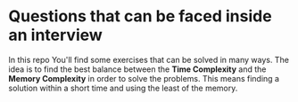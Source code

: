 # Questions that can be faced inside an interview
In this repo You'll find some exercises that can be solved in many ways. The idea is to find the best balance between the **Time Complexity** and the **Memory Complexity** in order to solve the problems. This means finding a solution within a short time and using the least of the memory.
